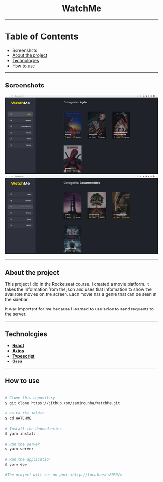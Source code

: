 <h1 align="center"> 
  WatchMe
</h1>

---

Table of Contents
=================
<!--ts-->
  * [Screenshots](#-screenshots)
  * [About the project](#-about-project)
  * [Technologies](#-technologies)
  * [How to use](#-how-to-use)
<!--te-->

---

## Screenshots <a name="-screenshots" style="text-decoration:none"></a>

<img src="./Watchme.png/">
          
<img src="./Watchme2.png/">

---

## About the project <a name="-about-project" style="text-decoration:none"></a>

This project I did in the Rocketseat course. I created a movie platform. It takes the information from the json and uses that information to show the available movies on the screen. Each movie has a genre that can be seen in the sidebar.

It was important for me because I learned to use axios to send requests to the server.

---

## Technologies <a name="-technologies" style="text-decoration:none"></a>
  
- **[React](https://en.reactjs.org/)**
- **[Axios](https://github.com/axios/axios)**
- **[Typescript](https://www.typescriptlang.org/)**
- **[Sass](https://sass-lang.com/)**

--- 

## How to use <a name="-how-to-use" style="text-decoration:none"></a>

```bash

# Clone this repository
$ git clone https://github.com/samircunha/WatchMe.git

# Go to the folder
$ cd WATCHME

# Install the dependencies
$ yarn install

# Run the server
$ yarn server

# Run the application 
$ yarn dev

#The project will run on port <http://localhost:8080/>
```
